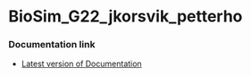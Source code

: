 # BioSim_G22_jkorsvik_petterho
### Documentation link
* [Latest version of Documentation](https://biosim-g22-jkorsvik-petterho.readthedocs.io/en/latest/)
